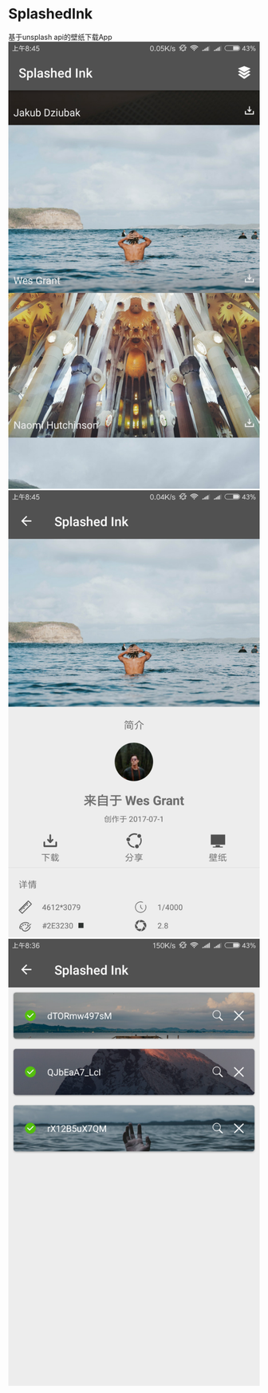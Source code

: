 # SplashedInk
基于unsplash api的壁纸下载App
![github-01.png](/img/20170717084704.png "github-01.png")
![github-02.png](/img/20170717084651.png "github-02.png")
![github-03.png](/img/20170717083814.png "github-03.png")